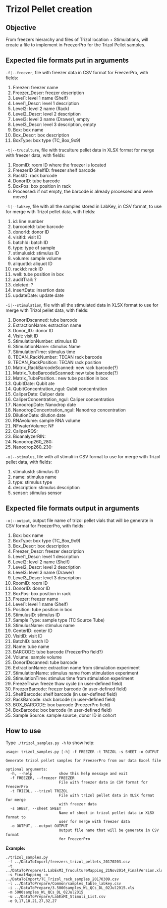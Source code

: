 # Trizol Pellet creation

## Objective

From freezers hierarchy and files of Trizol location + Stimulations, will
create a file to implement in FreezerPro for the Trizol Pellet samples.

## Expected file formats put in arguments

`-f|--freezer`, file with freezer data in CSV format for FreezerPro, with fields:

1. Freezer: freezer name
2. Freezer_Descr: freezer description
3. Level1: level 1 name (Shelf)
4. Level1_Descr: level 1 description
5. Level2: level 2 name (Rack)
6. Level2_Descr: level 2 description
7. Level3: level 3 name (Drawer), empty
8. Level3_Descr: level 3 description, empty
9. Box: box name
10. Box_Descr: box description
11. BoxType: box type (TC_Box_9x9)

`-t|--truculture`, file with truculture pellet data in XLSX format for merge with
freezer data, with fields:

1. RoomID: room ID where the freezer is located
2. FreezerID ShelfID: freezer shelf barcode
3. RackID: rack barcode
4. DonorID: tube barcode
5. BoxPos: box position in rack
6. Processed: if not empty, the barcode is already processed and were moved

`-l|--labkey`, file with all the samples stored in LabKey, in CSV format, to use
for merge with Trizol pellet data, with fields:

1. id: line number
2. barcodeId: tube barcode
3. donorId: donor ID
4. visitId: visit ID
5. batchId: batch ID
6. type: type of sample
7. stimulusId: stimulus ID
8. volume: sample volume
9. aliquotId: aliquot ID
10. rackId: rack ID
11. well: tube position in box
12. auditTrail: ?
13. deleted: ?
14. insertDate: insertion date
15. updateDate: update date

`-i|--stimulation`, file with all the stimulated data in XLSX format to use for
merge with Trizol pellet data, with fields:

1. DonorIDscanned: tube barcode
2. ExtractionName: extraction name
3. Donor_ID.: donor ID
4. Visit: visit ID
5. StimulationNumber: stimulus ID
6. StimulationName: stimulus Name
7. StimulationTime: stimulus time
8. TECAN_RackNumber: TECAN rack barcode
9. TECAN_RackPosition: TECAN rack position
10. Matrix_RackBarcodeScanned: new rack barcode(?)
11. Matrix_TubeBarcodeScanned: new tube barcode(?)
12. Matrix_TubePosition.: new tube position in box
13. QubitDate: Qubit ate
14. QubitConcentration_ngul: Qubit concentration
15. CaliperDate: Caliper date
16. CaliperConcentration_ngul: Caliper concentration
17. NanodropDate: Nanodrop date
18. NanodropConcentration_ngul: Nanodrop concentration
19. DilutionDate: dilution date
20. RNAvolume: sample RNA volume
21. NFwaterVolume: NF
22. CaliperRQS:
23. BioanalyzerRIN:
24. Nanodrop260_280:
25. Nanodrop260_230:

`-u|--stimulus`, file with all stimuli in CSV format to use for merge with Trizol
pellet data, with fields:

1. stimulusId: stimulus ID
2. name: stimulus name
3. type: stimulus type
4. description: stimulus description
5. sensor: stimulus sensor

## Expected file formats output in arguments

`-o|--output`, output file name of trizol pellet vials that will be generate in
CSV format for FreezerPro, with fields:

1. Box: box name
2. BoxType: box type (TC_Box_9x9)
3. Box_Descr: box description
4. Freezer_Descr: freezer description
5. Level1_Descr: level 1 description
6. Level2: level 2 name (Shelf)
7. Level2_Descr: level 2 description
8. Level3: level 3 name (Drawer)
9. Level3_Descr: level 3 description
10. RoomID: room ID
11. DonorID: donor ID
12. BoxPos: box position in rack
13. Freezer: freezer name
14. Level1: level 1 name (Shelf)
15. Position: tube position in box
16. StimulusID: stimulus ID
17. Sample Type: sample type (TC Source Tube)
18. StimulusName: stimulus name
19. CenterID: center ID
20. VisitID: visit ID
21. BatchID: batch ID
22. Name: tube name
23. BARCODE: tube barcode (FreezerPro field?)
24. Volume: sample volume
25. DonorIDscanned: tube barcode
26. ExtractionName: extraction name from stimulation experiment
27. StimulationName: stimulus name from stimulation experiment
28. StimulationTime: stimulus time from stimulation experiment
29. FreezeThaw: freeze thaw cycle (in user-defined field)
30. FreezerBarcode: freezer barcode (in user-defined field)
31. ShelfBarcode: shelf barcode (in user-defined field)
32. RackBarcode: rack barcode (in user-defined field)
33. BOX_BARCODE: box barcode (FreezerPro field)
34. BoxBarcode: box barcode (in user-defined field)
35. Sample Source: sample source, donor ID in cohort

## How to use

Type `./trizol_samples.py -h` to show help:

```
usage: trizol_samples.py [-h] -f FREEZER -t TRIZOL -s SHEET -o OUTPUT

Generate trizol pellet samples for FreezerPro from our data Excel file

optional arguments:
  -h, --help            show this help message and exit
  -f FREEZER, --freezer FREEZER
                        File with freezer data in CSV format for FreezerPro
  -t TRIZOL, --trizol TRIZOL
                        File with trizol pellet data in XLSX format for merge
                        with freezer data
  -s SHEET, --sheet SHEET
                        Name of sheet in trizol pellet data in XLSX format to
                        user for merge with freezer data
  -o OUTPUT, --output OUTPUT
                        Output file name that will be generate in CSV format
                        for FreezerPro
```

**Example:**

```
./trizol_samples.py
 -f ../DataToImport/freezers_trizol_pellets_20170203.csv
 -t ../DataToPrepare/1.LabExMI_TrucultureMapping_21Nov2014_FinalVersion.xlsx
 -s FinalMapping -o ../DataToImport/TC_Trizol_rack_samples_20170309.csv
 -l ../DataToPrepare/Common/samples_table_labkey.csv
 -i ../DataToPrepare/3.5000samples_WL_QCs_DL_02Jul2015.xls
 -m 5000samples_WL_QCs_DL_02Jul2015
 -u ../DataToPrepare/LabExMI_Stimuli_List.csv
 -e 9,17,18,21,27,32,27
```
